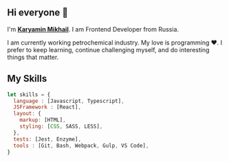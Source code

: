 ## Hi everyone 👋 

I'm <B>[Karyamin Mikhail](https://htmlacademy.ru/profile/id959581)</B>. I am Frontend Developer from Russia. 

I am currently working petrochemical industry. My love is programming ❤️.
I prefer to keep learning, continue challenging myself, and do interesting things that matter.

## My Skills
```js
let skills = {
  language : [Javascript, Typescript],
  JSFramework : [React],
  layout: {
    markup: [HTML],
    styling: [CSS, SASS, LESS],
  },
  tests: [Jest, Enzyme],
  tools : [Git, Bash, Webpack, Gulp, VS Code],
}
```